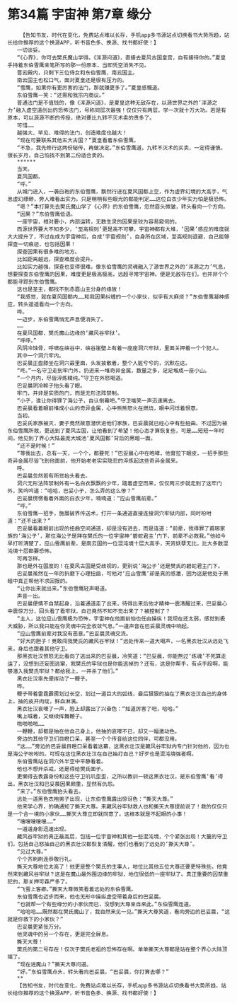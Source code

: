 # 第34篇 宇宙神 第7章 缘分
        【告知书友，时代在变化，免费站点难以长存，手机app多书源站点切换看书大势所趋，站长给你推荐的这个换源APP，听书音色多、换源、找书都好使！】
       一切谈妥。
       “《心界》，你可去樊氏魔山学得。《浑源问道》，直接去夏风古国皇宫，自有接待你的。”夏皇手持着东伯雪鹰亲笔所写的那一份原本，当即凭空消失不见。
       晋云殿内，只剩下三位侍女和东伯雪鹰、南云国主。
       南云国主也松口气，面对夏皇还是很有压力的。
       “雪鹰，如果你有更厉害的法门，那就赚更多了。”夏皇感慨道。
       东伯雪鹰一笑：“还需和我宗内商议。”
       普通法门是不值钱的，像《浑源问道》，是夏皇这种无敌存在，以源世界之外的‘浑源之力’融入虚空道创出的恐怖法门，号称同层次最强！仅仅只有两层，学一次就十万大功。若是有原本，可以源源不断的传授，绝对要比九转不灭术卖的贵多了。
       可惜……
       越强大、罕见、难得的法门，创造难度也越大！
       “现在可要联系其他五大古国？”夏皇看着东伯雪鹰。
       “不急，我先修行这两份秘传，再做决定。”东伯雪鹰道，九转不灭术的买卖，一定得谨慎。很长岁月，自己怕找不到第二份适合卖的。
       ******
       当天。
       夏风国都。
       “呼。”
       从城门进入，一袭白袍的东伯雪鹰，飘然行进在夏风国都上空，作为虚界幻境的大高手，气息虚幻缥缈，旁人难看出实力。只是稍稍有些眼光的都能判定……这位白衣少年实力怕是极恐怖。
       “嗯？”本打算先去樊氏魔山学了《心界》的东伯雪鹰，忽然眉头微皱，转头看向一个方向。
       “因果？”东伯雪鹰低语。
       一座宇宙，相对要小，内部运转，无数生灵的因果是较为容易窥伺的。
       而源世界要大不知多少，‘至高规则’更是高不可攀，宇宙神都有大堆，‘因果’感应的难度就大大提升了，不过在成为宇宙神后，自成‘宇宙规则’，自身所在区域，至高规则退避，自己能够探查一切痕迹，也包括因果！
       探查因果有很多难的地方。
       比如距离越远，探查难度会提升。
       比如实力越强，探查也变得很难。像东伯雪鹰的灵魂融入了源世界之外的‘浑源之力’气息，想要探查东伯雪鹰的因果，难度更是极高极高，远超寻常宇宙神。便是无敌存在们，也并非个个都能寻踪到东伯雪鹰。
       这也是圣主，都找不到赤眉山主分身的缘故！
       “我感觉，就在夏风国都内……和我因果纠缠的一个小家伙，似乎有大麻烦？”东伯雪鹰凝神感应，转头遥遥看向一个方向。
       哗。
       一迈步，东伯雪鹰悄无声息便消失了。
       ……
       在夏风国都，樊氏魔山边缘的‘藏风谷牢狱’。
       “呼呼。”
       风阴冷蚀骨，呼啸在峡谷中，峡谷崖壁上有着一座座洞穴牢狱，里面关押着一个个犯人。
       其中一个洞穴牢内。
       巴妥晨正盘膝坐在洞穴最里面，头发披散着，整个人脏兮兮的，沉默在这。
       “咚。”一名守卫走到牢门外，扔进来一堆奇异金属，数量之多，足足堆成一座小山。
       “一个月内，尽皆淬炼精纯。”守卫在外怒喝道。
       巴妥晨阴冷眸子抬头看了眼。
       牢门，并非是实质的门，而是无形法阵禁制。
       “小子，谁让你得罪了海公子，自认倒霉吧。”守卫嗤笑一声迅速离去。
       巴妥晨看着眼前堆成小山的奇异金属，心中熊熊怒火在燃烧，眼中闪烁着恨意。
       当初。
       巴妥氏家族被灭，妻子竟然故意潜伏进他们家族，巴妥晨就已经心中有些扭曲。不过因为被东伯雪鹰所救，更送到了夏风古国，让他看到了希望！他心态才算恢复些，可是……短短一年时间，他见到了界心大陆最庞大城池‘夏风国都’背后的黑暗一面。
       “还不是时候！”
       “等我出去，总有一天，一个个，都要死！”巴妥晨心中在咆哮，他耷拉下眼皮，一招手那些奇异金属尽皆飞到他面前，他开始老老实实隐忍的淬炼起这些奇异金属来。
       呼。
       巴妥晨忽然若有所觉抬头看去。
       洞穴无形法阵禁制外有一名白衣飘飘的少年，踏着虚空而来，仅仅两三步就走到了这牢门外，笑吟吟道：“哈哈，巴妥小子，怎么弄的这么惨？”
       巴妥晨愣愣看着外面的白衣少年，喃喃道：“应山雪鹰前辈。”
       “呼。”
       东伯雪鹰一招手，施展破界传送术，打开一条通道直接连接洞穴牢狱内部，同时吩咐道：“还不出来？”
       巴妥晨看着眼前出现的扭曲空间通道，却是没有进去，而是连道：“前辈，我得罪了甫琊家族的‘海公子’，那位海公子是拜在樊氏的一位宇宙神‘碧蛇君主’门下，前辈不必救我。”他如今早打听清楚了，应山雪鹰前辈，是南云国的一位混沌境十层大高手，天资妖孽无比，比大多数混沌境十层都要恐怖。
       可再怎样。
       那也是外在国度的！在夏风古国是受歧视的，更别说‘海公子’还是樊氏的碧蛇君主门下。
       巴妥晨虽然在一年的折磨下心理扭曲，可他对‘应山雪鹰’却是真的感激，因为这是他处于黑暗中真正帮他不求回报的。
       “让你出来就出来。”东伯雪鹰轻声喝道。
       声音一出。
       巴妥晨便情不自禁起身，沿着通道走了出来，待得出来后他才精神一震清醒过来，巴妥晨心中震惊万分，回头看了看牢狱，自己竟然不知不觉出来了？被控制了？
       “主人，这位应山雪鹰极为恐怖，宇宙神在他面前怕也任由操纵！我现在还太弱，感觉到极大威胁，所以我只能在你灵魂中完全收敛气息。”一道声音在巴妥晨灵魂中响起。
       “应山雪鹰前辈对我没有恶意。”巴妥晨灵魂交流。
       “好大的胆子！竟敢闯我樊氏的藏风谷牢狱！”远处传来一道大喝声，一名黑衣壮汉从远处飞来，身后也跟着其他守卫。
       那黑衣壮汉愤怒无比看向了逃出来的巴妥晨，冷笑道：“巴妥晨，你能熬过‘炼魂’不死算走运了，没想到还妄图逃窜，我樊氏的牢狱也是你能逃掉的？还有，这是你帮手，有点手段啊，能够潜入我樊氏牢狱？都给我上，一并杀了他们。”
       黑衣壮汉率先便挥动了一鞭子。
       哗。
       鞭子带着雷霆霹雳划过长空，划过一道巨大的弧线，最后狠狠的抽在了黑衣壮汉自己的身体上，抽的皮开肉绽，鲜血淋漓。
       黑衣壮汉哀嚎了一声，脸上却露出了兴奋色：“知道厉害了吧，哈哈。”
       嘴上喊着，又继续挥舞鞭子。
       啪啪啪啪……
       一鞭鞭，却都是抽在他自己身上，他抽的哀嚎不已，却又一幅激动色。
       旁边的其他守卫们目瞪口呆，甚至一个个传音给这位同伴，可都没用。
       “这……”旁边的巴妥晨目瞪口呆看着这幕，这黑衣壮汉是藏风谷牢狱内专门针对他的，因为也是海公子吩咐的。可现在这位黑衣壮汉在自己抽打自己？好歹也是混沌境强者啊。
       东伯雪鹰站在洞穴外半空中平静看着。
       他也不想开杀戒，还是得给樊氏面子。
       更懒得去表露身份和这些守卫叽叽歪歪，之所以教训一顿这黑衣壮汉，是东伯雪鹰‘看’得出，黑衣壮汉和巴妥晨因果颇重，显然有仇怨。
       “来了。”东伯雪鹰抬头看去。
       远处一道黑色衣袍男子出现，让东伯雪鹰露出惊讶色：“撕天大尊。”
       他来学心界，的确通知了撕天大尊。来藏风谷牢狱救人也和撕天大尊提前说了！救的仅仅只是一个合一境的小家伙……撕天大尊立即就同意了。这根本就是不起眼的小事！
       “嗖嗖嗖嗖嗖……”
       一道道身影迅速出现。
       藏风谷牢狱的真正最高层，包括一位宇宙神和其他一些混沌境，个个紧张出现！大量的守卫们，包括自己怒抽自己的黑衣壮汉都恢复清醒，他们也看到了远处的‘撕天大尊’。
       “见过大尊。”
       个个齐刷刷连恭敬行礼。
       撕天大尊地位太高了！他更是整个樊氏的主事人，地位比其他五位大尊还要更特殊些。他竟然来到藏风谷牢狱？这是在魔山最外围边缘的牢狱，地位很低的一座牢狱了。真正重要的囚禁重犯的，那关押可森严多了。
       “飞雪上客卿。”撕天大尊微笑看着远处的东伯雪鹰。
       东伯雪鹰也迈步而来，他也无形中操纵虚空带着身后的巴妥晨。
       “也就帮一个有些缘分的小家伙而已，没想到大尊亲自来此。”东伯雪鹰连道。
       “哈哈哈……既然都在樊氏魔山了，我自然来见一见。”撕天大尊笑道，看向旁边的巴妥晨，“这就是你救下的小家伙？”
       巴妥晨更紧张万分。
       他灵魂中的另一个存在，更是完全屏息。
       撕天大尊！
       樊氏的第二号存在！仅次于樊氏老祖的恐怖存在啊。单单撕天大尊都是站在整个界心大陆顶端了。
       “现在进魔山？”撕天大尊问道。
       “好。”东伯雪鹰点头，转头看向巴妥晨，“巴妥晨，你打算去哪？”
       **
       【告知书友，时代在变化，免费站点难以长存，手机app多书源站点切换看书大势所趋，站长给你推荐的这个换源APP，听书音色多、换源、找书都好使！】